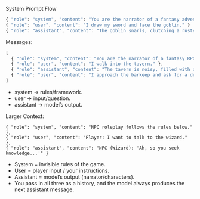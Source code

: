 
System Prompt Flow

```js
{ "role": "system", "content": "You are the narrator of a fantasy adventure. Always describe scenes vividly." }
{ "role": "user", "content": "I draw my sword and face the goblin." }
{ "role": "assistant", "content": "The goblin snarls, clutching a rusty blade, ready to fight." }

```
Messages:

```js
[
  { "role": "system", "content": "You are the narrator of a fantasy RPG." },
  { "role": "user", "content": "I walk into the tavern." },
  { "role": "assistant", "content": "The tavern is noisy, filled with drunken sailors and the smell of ale." },
  { "role": "user", "content": "I approach the barkeep and ask for a drink." }
]
```

* system → rules/framework.
* user → input/question.
* assistant → model’s output.



Larger Context:

```JS
{ "role": "system", "content": "NPC roleplay follows the rules below." },
{ "role": "user", "content": "Player: I want to talk to the wizard." },
{ "role": "assistant", "content": "NPC (Wizard): 'Ah, so you seek knowledge...'" }
```
* System = invisible rules of the game.
* User = player input / your instructions.
* Assistant = model’s output (narrator/characters).
* You pass in all three as a history, and the model always produces the next assistant message.